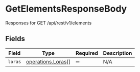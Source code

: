 # GetElementsResponseBody

Responses for GET /api/rest/v1/elements


## Fields

| Field                                                  | Type                                                   | Required                                               | Description                                            |
| ------------------------------------------------------ | ------------------------------------------------------ | ------------------------------------------------------ | ------------------------------------------------------ |
| `loras`                                                | [operations.Loras](../../models/operations/loras.md)[] | :heavy_minus_sign:                                     | N/A                                                    |
